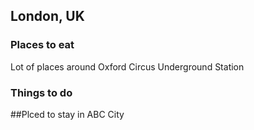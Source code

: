 ## London, UK


### Places to eat
Lot of places around Oxford Circus Underground Station


### Things to do

##Plced to stay in ABC City
